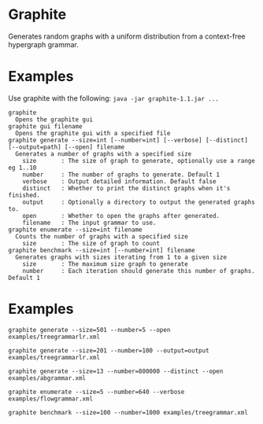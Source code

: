 # Graphite

Generates random graphs with a uniform distribution from a context-free hypergraph grammar.

# Examples

Use graphite with the following: `java -jar graphite-1.1.jar ...`

```
graphite
  Opens the graphite gui
graphite gui filename
  Opens the graphite gui with a specified file
graphite generate --size=int [--number=int] [--verbose] [--distinct] [--output=path] [--open] filename
  Generates a number of graphs with a specified size
    size       : The size of graph to generate, optionally use a range eg 1..10
    number     : The number of graphs to generate. Default 1
    verbose    : Output detailed information. Default false
    distinct   : Whether to print the distinct graphs when it's finished.
    output     : Optionally a directory to output the generated graphs to.
    open       : Whether to open the graphs after generated.
    filename   : The input grammar to use.
graphite enumerate --size=int filename
  Counts the number of graphs with a specified size
    size       : The size of graph to count
graphite benchmark --size=int [--number=int] filename
  Generates graphs with sizes iterating from 1 to a given size
    size       : The maximum size graph to generate
    number     : Each iteration should generate this number of graphs. Default 1
 ```

# Examples

`graphite generate --size=501 --number=5 --open examples/treegrammarlr.xml`

`graphite generate --size=201 --number=100 --output=output examples/treegrammarlr.xml`

`graphite generate --size=13 --number=800000 --distinct --open examples/abgrammar.xml`

`graphite enumerate --size=5 --number=640 --verbose examples/flowgrammar.xml`

`graphite benchmark --size=100 --number=1000 examples/treegrammar.xml`
